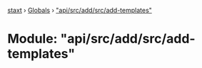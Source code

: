 [staxt](../README.md) › [Globals](../globals.md) › ["api/src/add/src/add-templates"](_api_src_add_src_add_templates_.md)

# Module: "api/src/add/src/add-templates"


